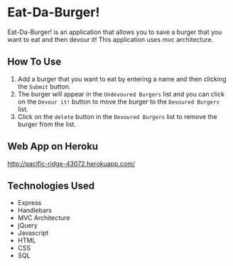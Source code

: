# Eat-Da-Burger!
Eat-Da-Burger! is an application that allows you to save a burger that you want to eat and then devour it! This application uses mvc architecture.

## How To Use
1. Add a burger that you want to eat by entering a name and then clicking the `Submit` button.
2. The burger will appear in the `Undevoured Burgers` list and you can click on the `Devour it!` button to move the burger to the `Devoured Burgers` list.
3. Click on the `delete` button in the `Devoured Burgers` list to remove the burger from the list.

## Web App on Heroku
http://pacific-ridge-43072.herokuapp.com/

## Technologies Used
* Express
* Handlebars
* MVC Architecture
* jQuery
* Javascript
* HTML
* CSS
* SQL
